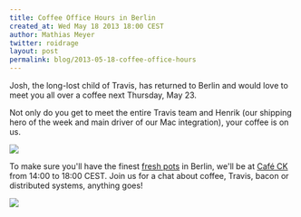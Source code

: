 ```yaml
---
title: Coffee Office Hours in Berlin
created_at: Wed May 18 2013 18:00 CEST
author: Mathias Meyer
twitter: roidrage
layout: post
permalink: blog/2013-05-18-coffee-office-hours
---
```

Josh, the long-lost child of Travis, has returned to Berlin and would love to
meet you all over a coffee next Thursday, May 23.

Not only do you get to meet the entire Travis team and Henrik (our shipping hero
of the week and main driver of our Mac integration), your coffee is on us.

<a href="http://www.youtube.com/watch?v=fhdCslFcKFU"><img src="https://i.chzbgr.com/maxW500/6537829376/h50C9137B/"/></a>

To make sure you'll have the finest [fresh
pots](http://www.youtube.com/watch?v=fhdCslFcKFU) in Berlin, we'll be at [Café
CK](http://cafeck.tumblr.com) from 14:00 to 18:00 CEST. Join us for a chat about
coffee, Travis, bacon or distributed systems, anything goes!

![](http://s3itch.paperplanes.de/cafe_ck_marienburger__Google_Maps_20130518_173704.jpg)
